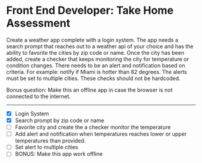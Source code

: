 # Front End Developer: Take Home Assessment

Create a weather app complete with a login system.  The app needs a search prompt that reaches out to a weather api of your choice and has the ability to favorite the cities by zip code or name. Once the city has been added, create a checker that keeps monitoring the city for temperature or condition changes.  There needs to be an alert and notification based on criteria.  For example: notify if Miami is hotter than 82 degrees.  The alerts must be set to multiple cities.  These checks should not be hardcoded.

Bonus question: Make this an offline app in case the browser is not connected to the internet.

---

- [x] Login System
- [x] Search prompt by zip code or name
- [ ] Favorite city and create the a checker monitor the temperature
- [ ] Add alert and notification when temperatures reaches lower or upper temperatures than provided.
- [ ] Set alert to multiple cities
- [ ] BONUS: Make this app work offline

